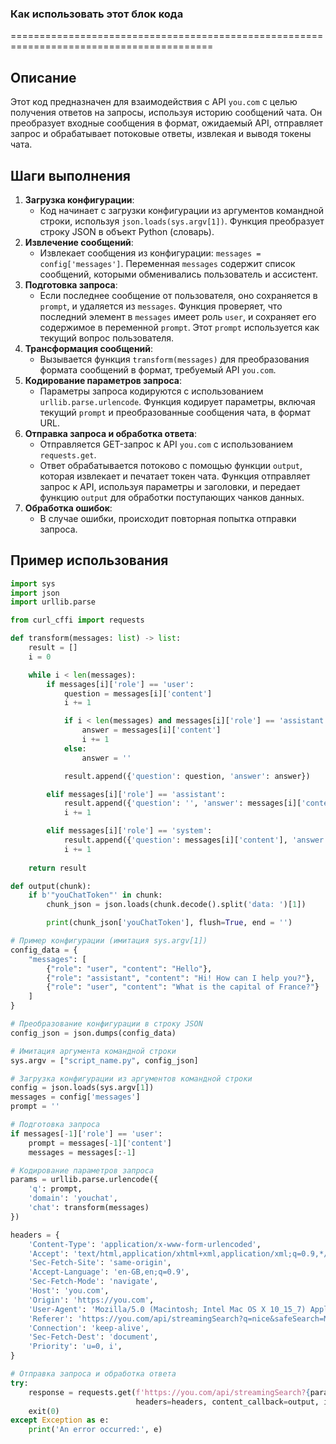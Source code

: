 ### Как использовать этот блок кода
=========================================================================================

Описание
-------------------------
Этот код предназначен для взаимодействия с API `you.com` с целью получения ответов на запросы, используя историю сообщений чата. Он преобразует входные сообщения в формат, ожидаемый API, отправляет запрос и обрабатывает потоковые ответы, извлекая и выводя токены чата.

Шаги выполнения
-------------------------
1. **Загрузка конфигурации**:
   - Код начинает с загрузки конфигурации из аргументов командной строки, используя `json.loads(sys.argv[1])`. Функция преобразует строку JSON в объект Python (словарь).
2. **Извлечение сообщений**:
   - Извлекает сообщения из конфигурации: `messages = config['messages']`. Переменная `messages` содержит список сообщений, которыми обменивались пользователь и ассистент.
3. **Подготовка запроса**:
   - Если последнее сообщение от пользователя, оно сохраняется в `prompt`, и удаляется из `messages`. Функция проверяет, что последний элемент в `messages` имеет роль `user`, и сохраняет его содержимое в переменной `prompt`. Этот `prompt` используется как текущий вопрос пользователя.
4. **Трансформация сообщений**:
   - Вызывается функция `transform(messages)` для преобразования формата сообщений в формат, требуемый API `you.com`.
5. **Кодирование параметров запроса**:
   - Параметры запроса кодируются с использованием `urllib.parse.urlencode`. Функция кодирует параметры, включая текущий `prompt` и преобразованные сообщения чата, в формат URL.
6. **Отправка запроса и обработка ответа**:
   - Отправляется GET-запрос к API `you.com` с использованием `requests.get`.
   - Ответ обрабатывается потоково с помощью функции `output`, которая извлекает и печатает токен чата. Функция отправляет запрос к API, используя параметры и заголовки, и передает функцию `output` для обработки поступающих чанков данных.
7. **Обработка ошибок**:
   - В случае ошибки, происходит повторная попытка отправки запроса.

Пример использования
-------------------------

```python
import sys
import json
import urllib.parse

from curl_cffi import requests

def transform(messages: list) -> list:
    result = []
    i = 0

    while i < len(messages):
        if messages[i]['role'] == 'user':
            question = messages[i]['content']
            i += 1

            if i < len(messages) and messages[i]['role'] == 'assistant':
                answer = messages[i]['content']
                i += 1
            else:
                answer = ''

            result.append({'question': question, 'answer': answer})

        elif messages[i]['role'] == 'assistant':
            result.append({'question': '', 'answer': messages[i]['content']})
            i += 1

        elif messages[i]['role'] == 'system':
            result.append({'question': messages[i]['content'], 'answer': ''})
            i += 1
            
    return result

def output(chunk):
    if b'"youChatToken"' in chunk:
        chunk_json = json.loads(chunk.decode().split('data: ')[1])

        print(chunk_json['youChatToken'], flush=True, end = '')

# Пример конфигурации (имитация sys.argv[1])
config_data = {
    "messages": [
        {"role": "user", "content": "Hello"},
        {"role": "assistant", "content": "Hi! How can I help you?"},
        {"role": "user", "content": "What is the capital of France?"}
    ]
}

# Преобразование конфигурации в строку JSON
config_json = json.dumps(config_data)

# Имитация аргумента командной строки
sys.argv = ["script_name.py", config_json]

# Загрузка конфигурации из аргументов командной строки
config = json.loads(sys.argv[1])
messages = config['messages']
prompt = ''

# Подготовка запроса
if messages[-1]['role'] == 'user':
    prompt = messages[-1]['content']
    messages = messages[:-1]

# Кодирование параметров запроса
params = urllib.parse.urlencode({
    'q': prompt,
    'domain': 'youchat',
    'chat': transform(messages)
})

headers = {
    'Content-Type': 'application/x-www-form-urlencoded',
    'Accept': 'text/html,application/xhtml+xml,application/xml;q=0.9,*/*;q=0.8',
    'Sec-Fetch-Site': 'same-origin',
    'Accept-Language': 'en-GB,en;q=0.9',
    'Sec-Fetch-Mode': 'navigate',
    'Host': 'you.com',
    'Origin': 'https://you.com',
    'User-Agent': 'Mozilla/5.0 (Macintosh; Intel Mac OS X 10_15_7) AppleWebKit/605.1.15 (KHTML, like Gecko) Version/16.4 Safari/605.1.15',
    'Referer': 'https://you.com/api/streamingSearch?q=nice&safeSearch=Moderate&onShoppingPage=false&mkt=&responseFilter=WebPages,Translations,TimeZone,Computation,RelatedSearches&domain=youchat&queryTraceId=7a6671f8-5881-404d-8ea3-c3f8301f85ba&chat=%5B%7B%22question%22%3A%22hi%22%2C%22answer%22%3A%22Hello!%20How%20can%20I%20assist%20you%20today%3F%22%7D%5D&chatId=7a6671f8-5881-404d-8ea3-c3f8301f85ba&__cf_chl_tk=ex2bw6vn5vbLsUm8J5rDYUC0Bjzc1XZqka6vUl6765A-1684108495-0-gaNycGzNDtA',
    'Connection': 'keep-alive',
    'Sec-Fetch-Dest': 'document',
    'Priority': 'u=0, i',
}

# Отправка запроса и обработка ответа
try:
    response = requests.get(f'https://you.com/api/streamingSearch?{params}',
                            headers=headers, content_callback=output, impersonate='safari15_5')
    exit(0)
except Exception as e:
    print('An error occurred:', e)